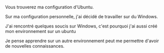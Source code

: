 Vous trouverez ma configuration d'Ubuntu.

Sur ma configuration personnelle, j'ai décidé de travailler sur du Windows.

J'ai rencontré quelques soucis sur Windows, c'est pourquoi j'ai aussi créé mon environnement sur un ubuntu

Je pense apprendre sur un autre environnement peut me permettre d'avoir de nouvelles connaissances.